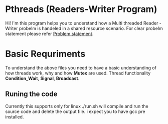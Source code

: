# Pthreads (Readers-Writer Program)

Hi! I'm this program helps you to understand how a Multi threaded Reader - Writer probelm is handeled in a shared resource scenario. 
For clear probelm statement please refer [Problem statement](https://en.wikipedia.org/wiki/Readers%E2%80%93writers_problem).



# Basic Requriments
To understand the above files you need to have a basic understanding of how threads work, why and how **Mutex** are used.
Thread functionality **Condition_Wait**, **Signal**, **Broadcast**.

## Runing the code
Currently this supports only for linux
./run.sh
will compile and run the source code and delete the output file. i expect you to have gcc pre installed.
